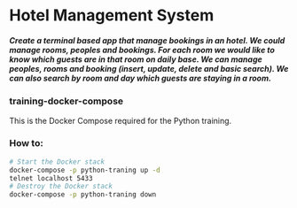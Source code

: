 # Hotel Management System


##### Create a terminal based app that manage bookings in an hotel. We could manage rooms, peoples and bookings. For each room we would like to know which guests are in that room on daily base. We can manage peoples, rooms and booking (insert, update, delete and basic search). We can also search by room and day which guests are staying in a room.

### training-docker-compose

This is the Docker Compose required for the Python training.


### How to:

```bash
# Start the Docker stack
docker-compose -p python-traning up -d
telnet localhost 5433
# Destroy the Docker stack
docker-compose -p python-traning down
```